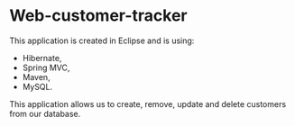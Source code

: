 # Web-customer-tracker
This application is created in Eclipse and is using: 

- Hibernate, 
- Spring MVC, 
- Maven, 
- MySQL. 

This application allows us to create, remove, update and delete customers from our database. 
